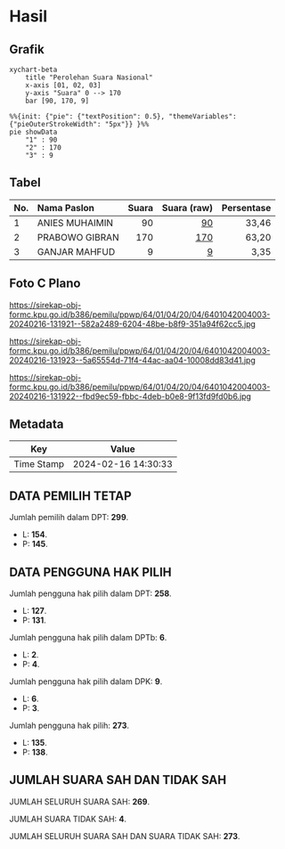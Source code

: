 # Hasil

## Grafik

```mermaid
xychart-beta
    title "Perolehan Suara Nasional"
    x-axis [01, 02, 03]
    y-axis "Suara" 0 --> 170
    bar [90, 170, 9]
```

```mermaid
%%{init: {"pie": {"textPosition": 0.5}, "themeVariables": {"pieOuterStrokeWidth": "5px"}} }%%
pie showData
    "1" : 90
    "2" : 170
    "3" : 9
```

## Tabel

| No. | Nama Paslon    | Suara | Suara (raw) | Persentase |
|:--- |:-------------- | -----:| -----------:| ----------:|
| 1   | ANIES MUHAIMIN | 90    | [90][p-1]   | 33,46      |
| 2   | PRABOWO GIBRAN | 170   | [170][p-2]  | 63,20      |
| 3   | GANJAR MAHFUD  | 9     | [9][p-3]    | 3,35       |


[p-1]: https://github.com/gigit-pemilu/pemilu-2024/blob/main/pilpres/hitung-suara/sub/64-kalimantan-timur/sub/01-paser/sub/04-tanah-grogot/sub/2004-tanah-periuk/sub/003-tps/sub/paslon-1.txt
[p-2]: https://github.com/gigit-pemilu/pemilu-2024/blob/main/pilpres/hitung-suara/sub/64-kalimantan-timur/sub/01-paser/sub/04-tanah-grogot/sub/2004-tanah-periuk/sub/003-tps/sub/paslon-2.txt
[p-3]: https://github.com/gigit-pemilu/pemilu-2024/blob/main/pilpres/hitung-suara/sub/64-kalimantan-timur/sub/01-paser/sub/04-tanah-grogot/sub/2004-tanah-periuk/sub/003-tps/sub/paslon-3.txt

## Foto C Plano

https://sirekap-obj-formc.kpu.go.id/b386/pemilu/ppwp/64/01/04/20/04/6401042004003-20240216-131921--582a2489-6204-48be-b8f9-351a94f62cc5.jpg

https://sirekap-obj-formc.kpu.go.id/b386/pemilu/ppwp/64/01/04/20/04/6401042004003-20240216-131923--5a65554d-71f4-44ac-aa04-10008dd83d41.jpg

https://sirekap-obj-formc.kpu.go.id/b386/pemilu/ppwp/64/01/04/20/04/6401042004003-20240216-131922--fbd9ec59-fbbc-4deb-b0e8-9f13fd9fd0b6.jpg


## Metadata

| Key        | Value               |
| ---------- | ------------------- |
| Time Stamp | 2024-02-16 14:30:33 |


## DATA PEMILIH TETAP

Jumlah pemilih dalam DPT: **299**.
 * L: **154**.
 * P: **145**.

## DATA PENGGUNA HAK PILIH

Jumlah pengguna hak pilih dalam DPT: **258**.
 * L: **127**.
 * P: **131**.

Jumlah pengguna hak pilih dalam DPTb: **6**.
 * L: **2**.
 * P: **4**.

Jumlah pengguna hak pilih dalam DPK: **9**.
 * L: **6**.
 * P: **3**.

Jumlah pengguna hak pilih: **273**.
 * L: **135**.
 * P: **138**.

## JUMLAH SUARA SAH DAN TIDAK SAH

JUMLAH SELURUH SUARA SAH: **269**.

JUMLAH SUARA TIDAK SAH: **4**.

JUMLAH SELURUH SUARA SAH DAN SUARA TIDAK SAH: **273**.


